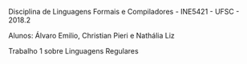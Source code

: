Disciplina de Linguagens Formais e Compiladores - INE5421 - UFSC - 2018.2

Alunos: Álvaro Emilio, Christian Pieri e Nathália Liz

Trabalho 1 sobre Linguagens Regulares
